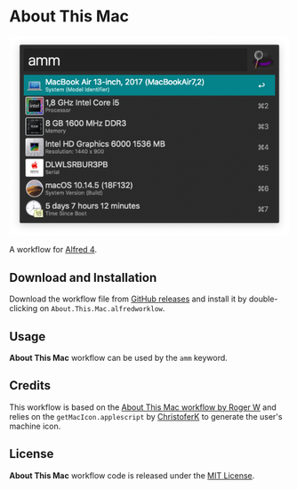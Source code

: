 # About This Mac

![alt text](demo.png)

A workflow for [Alfred 4][1].

## Download and Installation

Download the workflow file from [GitHub releases][2] and install it by double-clicking on `About.This.Mac.alfredworklow`.

## Usage

**About This Mac** workflow can be used by the `amm` keyword.

## Credits

This workflow is based on the [About This Mac workflow by Roger W][3] and relies on the `getMacIcon.applescript` by [ChristoferK][4] to generate the user's machine icon.

## License

**About This Mac** workflow code is released under the [MIT License][5].

[1]:http://www.alfredapp.com/
[2]:https://github.com/xilopaint/alfred-about-this-mac/releases/latest
[3]:https://www.alfredforum.com/topic/2025-about-this-mac/
[4]:https://github.com/ChristoferK
[5]:https://opensource.org/licenses/MIT
